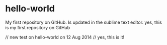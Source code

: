 hello-world
===========

My first repository on GitHub.
Is updated in the sublime text editor.
yes, this is my first repository on GitHub

//
new test on hello-world on 12 Aug 2014
//
yes, this is it!